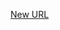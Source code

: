 



[New URL](../file-___home_harshil_Desktop_open-source_palisadoes_talawa_lib_utils_chat_queries/)


